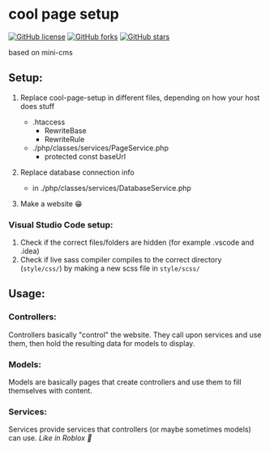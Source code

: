 # cool page setup
[![GitHub license](https://img.shields.io/github/license/ketrab2004/cool-page.setup?style=plastic)](https://github.com/ketrab2004/cool-page.setup/blob/master/LICENSE) [![GitHub forks](https://img.shields.io/github/forks/ketrab2004/cool-page.setup?style=plastic)](https://github.com/ketrab2004/cool-page.setup/network) [![GitHub stars](https://img.shields.io/github/stars/ketrab2004/cool-page.setup?style=plastic)](https://github.com/ketrab2004/cool-page.setup/stargazers)

based on mini-cms

## Setup:

1. Replace cool-page-setup in different files, depending on how your host does stuff
    * .htaccess
        - RewriteBase
        - RewriteRule
    * ./php/classes/services/PageService.php
        - protected const baseUrl

2. Replace database connection info
    * in ./php/classes/services/DatabaseService.php

3. Make a website 😁

### Visual Studio Code setup:
1. Check if the correct files/folders are hidden (for example .vscode and .idea)
2. Check if live sass compiler compiles to the correct directory (```style/css/```) by making a new scss file in ```style/scss/```

## Usage:

### Controllers:
Controllers basically "control" the website.
They call upon services and use them, then hold the resulting data for models to display.

### Models:
Models are basically pages that create controllers and use them to fill themselves with content.

### Services:
Services provide services that controllers (or maybe sometimes models) can use.
<i>Like in Roblox 🙂</i>
